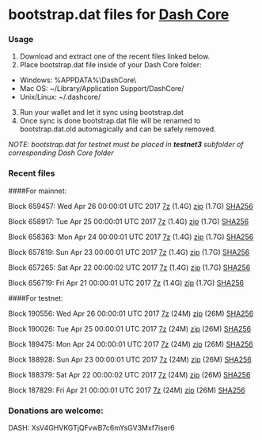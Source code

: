 # bootstrap.dat files for [Dash Core](https://www.dash.org)

### Usage

1. Download and extract one of the recent files linked below.
2. Place bootstrap.dat file inside of your Dash Core folder:
 - Windows: %APPDATA%\DashCore\
 - Mac OS: ~/Library/Application Support/DashCore/
 - Unix/Linux: ~/.dashcore/
3. Run your wallet and let it sync using bootstrap.dat
4. Once sync is done bootstrap.dat file will be renamed to bootstrap.dat.old automagically and can be safely removed.

_NOTE: bootstrap.dat for testnet must be placed in **testnet3** subfolder of corresponding Dash Core folder_

### Recent files

####For mainnet:

Block 659457: Wed Apr 26 00:00:01 UTC 2017 [7z](https://transfer.sh/GBFSu/bootstrap.dat.20170426.7z) (1.4G) [zip](https://transfer.sh/C39HM/bootstrap.dat.20170426.zip) (1.7G) [SHA256](https://transfer.sh/1qp5o/sha256.txt)

Block 658917: Tue Apr 25 00:00:01 UTC 2017 [7z](https://transfer.sh/XWpCA/bootstrap.dat.20170425.7z) (1.4G) [zip](https://transfer.sh/yAAqg/bootstrap.dat.20170425.zip) (1.7G) [SHA256](https://transfer.sh/apPrd/sha256.txt)

Block 658363: Mon Apr 24 00:00:01 UTC 2017 [7z](https://transfer.sh/QGicn/bootstrap.dat.20170424.7z) (1.4G) [zip](https://transfer.sh/4C5TA/bootstrap.dat.20170424.zip) (1.7G) [SHA256](https://transfer.sh/HYweb/sha256.txt)

Block 657819: Sun Apr 23 00:00:01 UTC 2017 [7z](https://transfer.sh/if9lE/bootstrap.dat.20170423.7z) (1.4G) [zip](https://transfer.sh/JvJQn/bootstrap.dat.20170423.zip) (1.7G) [SHA256](https://transfer.sh/Nxc8d/sha256.txt)

Block 657265: Sat Apr 22 00:00:02 UTC 2017 [7z](https://transfer.sh/10e4vm/bootstrap.dat.20170422.7z) (1.4G) [zip](https://transfer.sh/10PRY9/bootstrap.dat.20170422.zip) (1.7G) [SHA256](https://transfer.sh/gUf1r/sha256.txt)

Block 656719: Fri Apr 21 00:00:01 UTC 2017 [7z](https://transfer.sh/VmRTG/bootstrap.dat.20170421.7z) (1.4G) [zip](https://transfer.sh/vGOfE/bootstrap.dat.20170421.zip) (1.7G) [SHA256](https://transfer.sh/Zs5BV/sha256.txt)

####For testnet:

Block 190556: Wed Apr 26 00:00:01 UTC 2017 [7z](https://transfer.sh/6wfxs/bootstrap.dat.20170426.7z) (24M) [zip](https://transfer.sh/MWFPn/bootstrap.dat.20170426.zip) (26M) [SHA256](https://transfer.sh/iNEWY/sha256.txt)

Block 190026: Tue Apr 25 00:00:01 UTC 2017 [7z](https://transfer.sh/NVHsf/bootstrap.dat.20170425.7z) (24M) [zip](https://transfer.sh/cyAbD/bootstrap.dat.20170425.zip) (26M) [SHA256](https://transfer.sh/HhgVx/sha256.txt)

Block 189475: Mon Apr 24 00:00:01 UTC 2017 [7z](https://transfer.sh/XTmkj/bootstrap.dat.20170424.7z) (24M) [zip](https://transfer.sh/a0zx6/bootstrap.dat.20170424.zip) (26M) [SHA256](https://transfer.sh/UH49X/sha256.txt)

Block 188928: Sun Apr 23 00:00:01 UTC 2017 [7z](https://transfer.sh/f3b8Q/bootstrap.dat.20170423.7z) (24M) [zip](https://transfer.sh/uQPcX/bootstrap.dat.20170423.zip) (26M) [SHA256](https://transfer.sh/HUjJs/sha256.txt)

Block 188379: Sat Apr 22 00:00:02 UTC 2017 [7z](https://transfer.sh/ijDq9/bootstrap.dat.20170422.7z) (24M) [zip](https://transfer.sh/kD7bk/bootstrap.dat.20170422.zip) (26M) [SHA256](https://transfer.sh/5cIiX/sha256.txt)

Block 187829: Fri Apr 21 00:00:01 UTC 2017 [7z](https://transfer.sh/REjcn/bootstrap.dat.20170421.7z) (24M) [zip](https://transfer.sh/ilsgq/bootstrap.dat.20170421.zip) (26M) [SHA256](https://transfer.sh/peSy4/sha256.txt)

### Donations are welcome:

DASH: XsV4GHVKGTjQFvwB7c6mYsGV3Mxf7iser6

